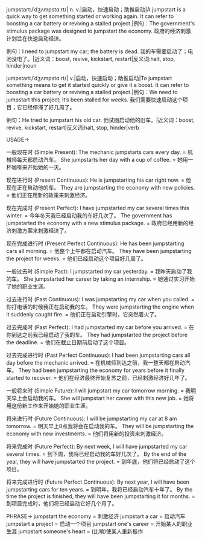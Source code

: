 jumpstart:/ˈdʒʌmpstɑːrt/| n. v.|启动，快速启动；助推启动|A jumpstart is a quick way to get something started or working again.  It can refer to boosting a car battery or reviving a stalled project.|例句：The government's stimulus package was designed to jumpstart the economy. 政府的经济刺激计划旨在快速启动经济。

例句：I need to jumpstart my car; the battery is dead. 我的车需要启动了；电池没电了。|近义词：boost, revive, kickstart, restart|反义词:halt, stop, hinder|noun

jumpstart:/ˈdʒʌmpstɑːrt/| v.|启动，快速启动；助推启动|To jumpstart something means to get it started quickly or give it a boost.  It can refer to boosting a car battery or reviving a stalled project.|例句：We need to jumpstart this project; it’s been stalled for weeks. 我们需要快速启动这个项目；它已经停滞了好几周了。

例句：He tried to jumpstart his old car. 他试图启动他的旧车。|近义词：boost, revive, kickstart, restart|反义词:halt, stop, hinder|verb


USAGE->

一般现在时 (Simple Present):
The mechanic jumpstarts cars every day. = 机械师每天都启动汽车。
She jumpstarts her day with a cup of coffee. = 她用一杯咖啡来开始她的一天。

现在进行时 (Present Continuous):
He is jumpstarting his car right now. = 他现在正在启动他的车。
They are jumpstarting the economy with new policies. = 他们正在用新的政策来刺激经济。

现在完成时 (Present Perfect):
I have jumpstarted my car several times this winter. = 今年冬天我已经启动我的车好几次了。
The government has jumpstarted the economy with a new stimulus package. = 政府已经用新的经济刺激方案来刺激经济了。

现在完成进行时 (Present Perfect Continuous):
He has been jumpstarting cars all morning. = 他整个上午都在启动汽车。
They have been jumpstarting the project for weeks. = 他们已经启动这个项目好几周了。

一般过去时 (Simple Past):
I jumpstarted my car yesterday. = 我昨天启动了我的车。
She jumpstarted her career by taking an internship. = 她通过实习开始了她的职业生涯。

过去进行时 (Past Continuous):
I was jumpstarting my car when you called. = 你打电话的时候我正在启动我的车。
They were jumpstarting the engine when it suddenly caught fire. = 他们正在启动引擎时，它突然着火了。

过去完成时 (Past Perfect):
I had jumpstarted my car before you arrived. = 在你到达之前我已经启动了我的车。
They had jumpstarted the project before the deadline. = 他们在截止日期前启动了这个项目。

过去完成进行时 (Past Perfect Continuous):
I had been jumpstarting cars all day before the mechanic arrived. = 在机械师到达之前，我一整天都在启动汽车。
They had been jumpstarting the economy for years before it finally started to recover. = 他们在经济最终开始复苏之前，已经刺激经济好几年了。


一般将来时 (Simple Future):
I will jumpstart my car tomorrow morning. = 我明天早上会启动我的车。
She will jumpstart her career with this new job. = 她将用这份新工作来开始她的职业生涯。

将来进行时 (Future Continuous):
I will be jumpstarting my car at 8 am tomorrow. = 明天早上8点我将会在启动我的车。
They will be jumpstarting the economy with new investments. = 他们将用新的投资来刺激经济。

将来完成时 (Future Perfect):
By next week, I will have jumpstarted my car several times. = 到下周，我将已经启动我的车好几次了。
By the end of the year, they will have jumpstarted the project. = 到年底，他们将已经启动了这个项目。

将来完成进行时 (Future Perfect Continuous):
By next year, I will have been jumpstarting cars for ten years. = 到明年，我将已经启动汽车十年了。
By the time the project is finished, they will have been jumpstarting it for months. = 到项目完成时，他们将已经启动它好几个月了。


PHRASE->
jumpstart the economy = 刺激经济
jumpstart a car = 启动汽车
jumpstart a project = 启动一个项目
jumpstart one's career = 开始某人的职业生涯
jumpstart someone's heart =  (比喻)使某人重新振作

